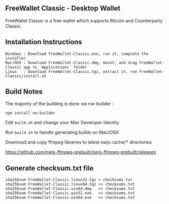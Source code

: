 FreeWallet Classic - Desktop Wallet
---
FreeWallet Classic is a free wallet which supports Bitcoin and Counterparty Classic.

Installation Instructions
---
```
Windows : Download FreeWallet-Classic.exe, run it, complete the installer.
Mac/OSX : Download FreeWallet-Classic.dmg, mount, and drag FreeWallet-Classic app to 'Applications' folder
Linux   : Download FreeWallet-Classic.tgz, extract it, run FreeWallet-Classic/install.sh
```

Build Notes
---
The majority of the building is done via nw-builder :

```shell
npm install nw-builder
```

Edit `build.sh` and change your Mac Developer Identity

Run `build.sh` to handle generating builds on Mac/OSX

Download and copy ffmpeg libraries to latest nwjs cache/* directories

https://github.com/nwjs-ffmpeg-prebuilt/nwjs-ffmpeg-prebuilt/releases

Generate checksum.txt file 
---
```
sha256sum FreeWallet-Classic.linux32.tgz > checksums.txt
sha256sum FreeWallet-Classic.linux64.tgz >> checksums.txt
sha256sum FreeWallet-Classic.osx64.dmg   >> checksums.txt
sha256sum FreeWallet-Classic.win32.exe   >> checksums.txt
sha256sum FreeWallet-Classic.win64.exe   >> checksums.txt
```

